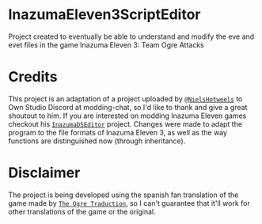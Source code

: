 # InazumaEleven3ScriptEditor
Project created to eventually be able to understand and modify the eve and evet files in the game Inazuma Eleven 3: Team Ogre Attacks

# Credits
This project is an adaptation of a project uploaded by [`@NielsHotweels`](https://github.com/NielsHotweels) to Own Studio Discord at modding-chat, so I'd like to thank and give a great shoutout to him. If you are interested on modding Inazuma Eleven games checkout his [`InazumaDSEditor`](https://github.com/NielsHotweels/InazumaDSEditor) project. Changes were made to adapt the program to the file formats of Inazuma Eleven 3, as well as the way functions are distinguished now (through inheritance).

# Disclaimer
The project is being developed using the spanish fan translation of the game made by [`The Ogre Traduction`](https://twitter.com/ogretraduction), so I can't guarantee that it'll work for other translations of the game or the original.
